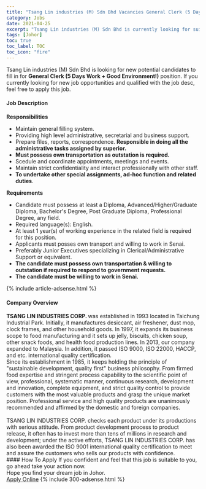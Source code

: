 ```yaml
---
title: "Tsang Lin industries (M) Sdn Bhd Vacancies General Clerk (5 Days Work + Good Environment!)" 
category: Jobs 
date: 2021-04-25 
excerpt: "Tsang Lin industries (M) Sdn Bhd is currently looking for suitable person to fill in the General Clerk (5 Days Work + Good Environment!) which based in Johor" 
tags: [Johor] 
toc: true 
toc_label: TOC 
toc_icon: "fire" 
--- 
```


<p>Tsang Lin industries (M) Sdn Bhd is looking for new potential candidates to fill in for <b>General Clerk (5 Days Work + Good Environment!)</b> position. If you currently looking for new job opportunities and qualified with the job desc, feel free to apply this job.
</p><div><div><h4>Job Description</h4></div><div><div><span><div><p><strong>Responsibilities</strong></p><ul><li>Maintain general filling system.</li><li>Providing high level administrative, secretarial and business support.</li><li>Prepare files, reports, correspondence. <strong>Responsible in doing all the administrative tasks assigned by superior.</strong></li><li><strong>Must possess own transportation as outstation is required.</strong></li><li>Scedule and coordinate appointments, meetings and events.</li><li>Maintain strict confidentiality and interact professionally with other staff.</li><li><strong>To undertake other special assignments, ad-hoc function and related duties</strong>.</li></ul><p><strong>Requirements</strong></p><ul><li>Candidate must possess at least a Diploma, Advanced/Higher/Graduate Diploma, Bachelor's Degree, Post Graduate Diploma, Professional Degree, any field.</li><li>Required language(s): English.</li><li>At least 1 year(s) of working experience in the related field is required for this position.</li><li>Applicants must posses own transport and willing to work in Senai.</li><li>Preferably Junior Executives specializing in Clerical/Administrative Support or equivalent.&#160;</li><li><strong>The candidate must possess own transportation &amp; willing to outstation if required to respond to government requests.</strong></li><li><strong>The candidate must be willing to work in Senai.</strong></li></ul></div></span></div></div></div> 
{% include article-adsense.html %} 
<div><div><h4>Company Overview</h4></div><div><div><span><div><div><strong>TSANG LIN INDUSTRIES CORP. </strong>was established in 1993 located in Taichung Industrial Park. Initially, it manufactures desiccant, air freshener, dust mop, clock frames, and other household goods. In 1997, it expands its business scope to food manufacturing and it sets up jelly, biscuits, chicken soup, other snack foods, and health food production lines. In 2013, our company expanded to Malaysia. In addition, it passed ISO 9000, ISO 22000, HACCP, and etc. international quality certification.</div>
<div>Since its establishment in 1985, it keeps holding the principle of "sustainable development, quality first" business philosophy. From firmed food expertise and stringent process capability to the scientific point of view, professional, systematic manner, continuous research, development and innovation, complete equipment, and strict quality control to provide customers with the most valuable products and grasp the unique market position. Professional service and high quality products are unanimously recommended and affirmed by the domestic and foreign companies.<br>
<br>
TSANG LIN INDUSTRIES CORP. checks each product under its productions with serious attitude. From product development process to product release, it often has to invest more than tens of millions in research and development; under the active efforts, TSANG LIN INDUSTRIES CORP. has also been awarded the ISO 9001 international quality certification to meet and assure the customers who sells our products with confidence.</div></div></span></div></div></div> 
#### How To Apply 
If you confident and feel that this job is suitable to you, go ahead take your action now. <br/> 
Hope you find your dream job in Johor. <br/> 
<a href="https://www.jobstreet.com.my/en/job/general-clerk-5-days-work-good-environment!-4543139?jobId=jobstreet-my-job-4543139&" class="btn btn--info" target="_blank" rel="nofollow noopenner">Apply Online</a> 
{% include 300-adsense.html %} 